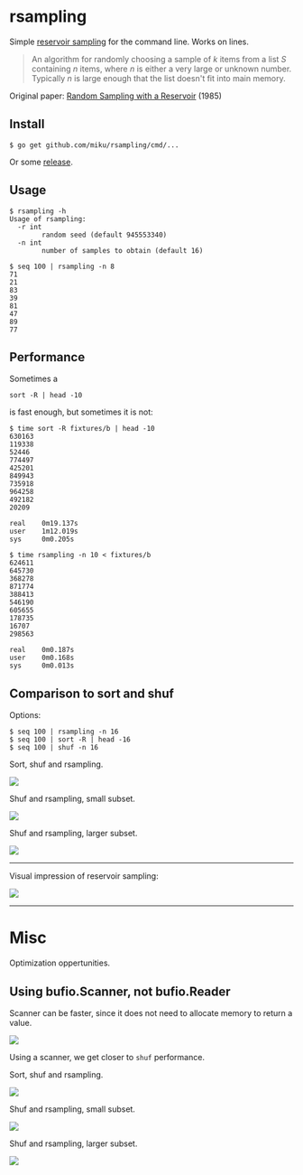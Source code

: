 # rsampling

Simple [reservoir
sampling](https://en.wikipedia.org/wiki/Reservoir_sampling#Algorithm_R) for the
command line. Works on lines.

> An algorithm for randomly choosing a sample of *k* items from a list *S*
> containing *n* items, where *n* is either a very large or unknown number.
> Typically *n* is large enough that the list doesn't fit into main memory.

Original paper: [Random Sampling with a Reservoir](http://www.cs.umd.edu/~samir/498/vitter.pdf) (1985)

## Install
```
$ go get github.com/miku/rsampling/cmd/...
```

Or some [release](https://github.com/miku/rsampling/releases).

## Usage

```
$ rsampling -h
Usage of rsampling:
  -r int
        random seed (default 945553340)
  -n int
        number of samples to obtain (default 16)

$ seq 100 | rsampling -n 8
71
21
83
39
81
47
89
77
```

## Performance

Sometimes a

```
sort -R | head -10
```

is fast enough, but sometimes it is not:

```
$ time sort -R fixtures/b | head -10
630163
119338
52446
774497
425201
849943
735918
964258
492182
20209

real    0m19.137s
user    1m12.019s
sys     0m0.205s

$ time rsampling -n 10 < fixtures/b
624611
645730
368278
871774
388413
546190
605655
178735
16707
298563

real    0m0.187s
user    0m0.168s
sys     0m0.013s
```

## Comparison to sort and shuf

Options:

```
$ seq 100 | rsampling -n 16
$ seq 100 | sort -R | head -16
$ seq 100 | shuf -n 16
```

Sort, shuf and rsampling.

![](images/bm1-rsampling.png)

Shuf and rsampling, small subset.

![](images/bm2-rsampling.png)

Shuf and rsampling, larger subset.

![](images/bm3-rsampling.png)

----

Visual impression of reservoir sampling:

![](images/demo.gif)

----

# Misc

Optimization oppertunities.

## Using bufio.Scanner, not bufio.Reader

Scanner can be faster, since it does not need to allocate memory to return a value.

![](images/synopsis.png)

Using a scanner, we get closer to `shuf` performance.

Sort, shuf and rsampling.

![](images/bm1-rsampling-scanner.png)

Shuf and rsampling, small subset.

![](images/bm2-rsampling-scanner.png)

Shuf and rsampling, larger subset.

![](images/bm3-rsampling-scanner.png)

